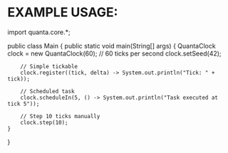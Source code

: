 # EXAMPLE USAGE:


import quanta.core.*;

public class Main {
    public static void main(String[] args) {
        QuantaClock clock = new QuantaClock(60); // 60 ticks per second
        clock.setSeed(42);

        // Simple tickable
        clock.register((tick, delta) -> System.out.println("Tick: " + tick));

        // Scheduled task
        clock.scheduleIn(5, () -> System.out.println("Task executed at tick 5"));

        // Step 10 ticks manually
        clock.step(10);
    }
}

